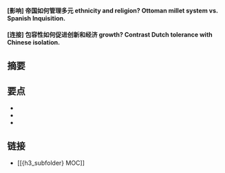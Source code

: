 #### [影响] 帝国如何管理多元 ethnicity and religion? Ottoman millet system vs. Spanish Inquisition.


#### [连接] 包容性如何促进创新和经济 growth? Contrast Dutch tolerance with Chinese isolation.


## 摘要


## 要点

- 
- 
- 

## 链接

- [[{h3_subfolder} MOC]]
